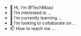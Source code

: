 - 👋 Hi, I’m @TechMoaz
- 👀 I’m interested in ...
- 🌱 I’m currently learning ...
- 💞️ I’m looking to collaborate on ...
- 📫 How to reach me ...

<!---
TechMoaz/TechMoaz is a ✨ special ✨ repository because its `README.md` (this file) appears on your GitHub profile.
You can click the Preview link to take a look at your changes.
--->
